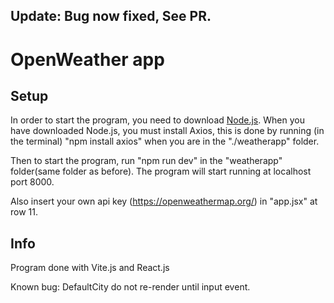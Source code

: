 ## Update: Bug now fixed, See PR.


# OpenWeather app

## Setup



In order to start the program, you need to download [Node.js](https://nodejs.org/en/download). When you have downloaded Node.js, you must install Axios, this is done by running (in the terminal) "npm install axios" when you are in the "./weatherapp" folder.

Then to start the program, run "npm run dev" in the "weatherapp" folder(same folder as before).
The program will start running at localhost port 8000.

Also insert your own api key (https://openweathermap.org/) in "app.jsx" at row 11.

## Info
Program done with Vite.js and React.js

Known bug: DefaultCity do not re-render until input event.
